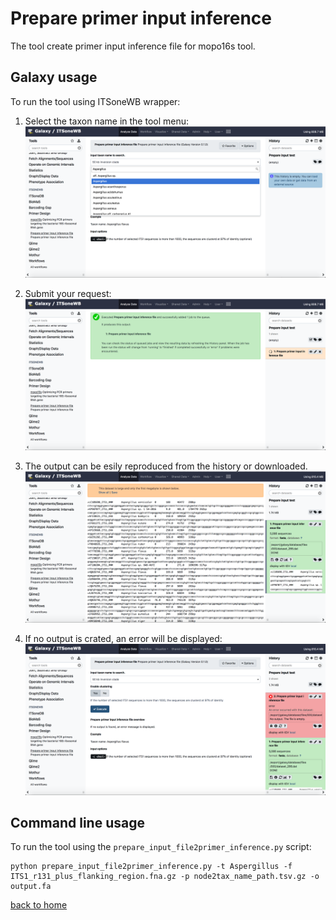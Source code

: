 Prepare primer input inference
==============================

The tool create primer input inference file for mopo16s tool.

Galaxy usage
-------------

To run the tool using ITSoneWB wrapper:

1. Select the taxon name in the tool menu:
![prepare_primer_input_view](https://github.com/ibiom-cnr/itsonewb/raw/master/docs/images/prepare_primer_inference_files_wrapper/prepare_input_1.png)

2. Submit your request:
![prepare_primer_input_submit](https://github.com/ibiom-cnr/itsonewb/raw/master/docs/images/prepare_primer_inference_files_wrapper/prepare_input_2.png)

3. The output can be esily reproduced from the history or downloaded.
![prepare_primer_input_results](https://github.com/ibiom-cnr/itsonewb/raw/master/docs/images/prepare_primer_inference_files_wrapper/prepare_input_3.png)

4. If no output is crated, an error will be displayed:
![prepare_primer_input_error](https://github.com/ibiom-cnr/itsonewb/raw/master/docs/images/prepare_primer_inference_files_wrapper/prepare_input_error.png)

Command line usage
------------------

To run the tool using the `prepare_input_file2primer_inference.py` script:

```
python prepare_input_file2primer_inference.py -t Aspergillus -f ITS1_r131_plus_flanking_region.fna.gz -p node2tax_name_path.tsv.gz -o output.fa
```
[back to home](https://github.com/ibiom-cnr/itsonewb/tree/master/README.md)
